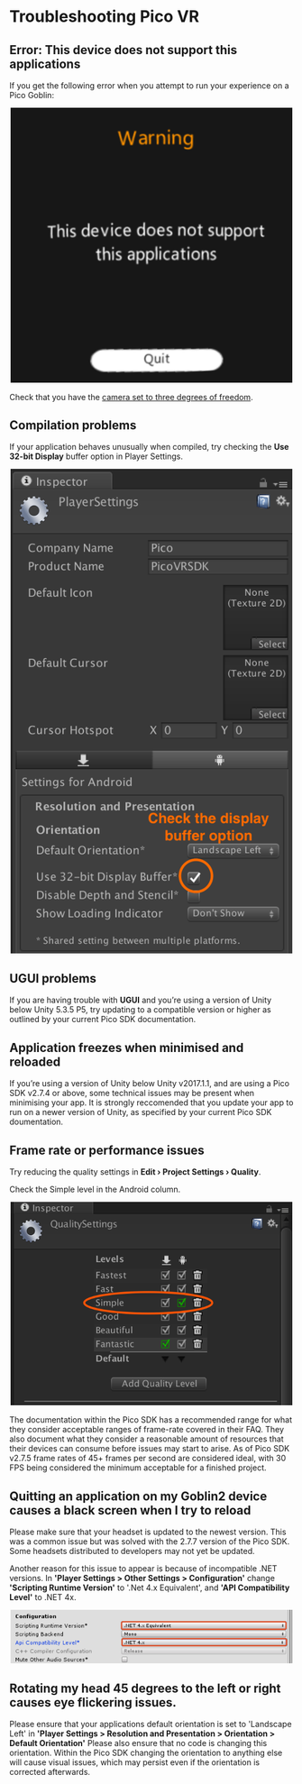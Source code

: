 # Troubleshooting Pico VR

## Error: This device does not support this applications

If you get the following error when you attempt to run your experience on a Pico Goblin:

<p align="center">
  <img alt="Check the display buffer option" width="500px" src="assets/PicoWarning.png">
</p>


Check that you have the [camera set to three degrees of freedom](/docs/pico-vr-camera-setup.md#pico-goblin-3-degrees-of-freedom).

## Compilation problems

If your application behaves unusually when compiled, try checking the **Use 32-bit Display** buffer option in Player Settings.

<p align="center">
  <img alt="Check the display buffer option" width="500px" src="assets/DisplayBufferImage.png">
</p>

## UGUI problems

If you are having trouble with **UGUI** and you’re using a version of Unity below Unity 5.3.5 P5, try updating to a compatible version or higher as outlined by your current Pico SDK documentation.

## Application freezes when minimised and reloaded

If you’re using a version of Unity below Unity v2017.1.1, and are using a Pico SDK v2.7.4 or above, some technical issues may be present when minimising your app. It is strongly reccomended that you update your app to run on a newer version of Unity, as specified by your current Pico SDK doumentation.

## Frame rate or performance issues

Try reducing the quality settings in **Edit › Project Settings › Quality**.

Check the Simple level in the Android column.

<p align="center">
  <img alt="Check the Simple quality option" width="500px" src="assets/ReduceQualitySettingsImage.png">
</p>

The documentation within the Pico SDK has a recommended range for what they consider acceptable ranges of frame-rate covered in their FAQ. They also document what they consider a reasonable amount of resources that their devices can consume before issues may start to arise.
As of Pico SDK v2.7.5 frame rates of 45+ frames per second are considered ideal, with 30 FPS being considered the minimum acceptable for a finished project.

## Quitting an application on my Goblin2 device causes a black screen when I try to reload

Please make sure that your headset is updated to the newest version. This was a common issue but was solved with the 2.7.7 version of the Pico SDK. Some headsets distributed to developers may not yet be updated.

Another reason for this issue to appear is because of incompatible .NET versions. 
In **'Player Settings > Other Settings > Configuration'** change **'Scripting Runtime Version'** to '.Net 4.x Equivalent', and **'API Compatibility Level'** to .NET 4x.

<p align="center">
  <img alt="Check the .NET option" width="500px" src="assets/NetSettings.png">
</p>

## Rotating my head 45 degrees to the left or right causes eye flickering issues.

Please ensure that your applications default orientation is set to 'Landscape Left' in **'Player Settings > Resolution and Presentation > Orientation > Default Orientation'**
Please also ensure that no code is changing this orientation.
Within the Pico SDK changing the orientation to anything else will cause visual issues, which may persist even if the orientation is corrected afterwards.
